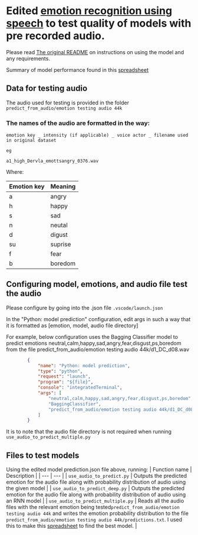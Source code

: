 # Edited [emotion recognition using speech](https://github.com/x4nth055/emotion-recognition-using-speech) to test quality of models with pre recorded audio.

Please read [The original README](https://github.com/NeneMatsuki/emotion-recognition-using-speech/blob/master/README_original.md) on instructions on using the model and any requirements. 

Summary of model performance found in this [spreadsheet](https://docs.google.com/spreadsheets/d/1eKX86JusWnL_1YBtDadtsKyx1cQiSuedk0V_xlTiHLw/edit?usp=sharing)

## Data for testing audio

The audio used for testing is provided in the folder `predict_from_audio/emotion testing audio 44k`

### The names of the audio are formatted in the way:

```
emotion key _ intensity (if applicable) _ voice actor _ filename used in original dataset 

eg

a1_high_Dervla_emottsangry_0376.wav
```

Where:

| Emotion key | Meaning | 
| ----------- | ------- | 
| a | angry | 
| h | happy |
| s | sad | 
| n | neutal | 
| d | digust | 
| su | suprise| 
| f | fear |  
| b | boredom| 



## Configuring model, emotions, and audio file test the audio

Please configure by going into the .json file `.vscode/launch.json`

In the "Python: model prediction" configuration, edit args in such a way that it is formatted as [emotion, model, audio file directory]

For example, below configuration uses the Bagging Classifier model to predict emotions neutral,calm,happy,sad,angry,fear,disgust,ps,boredom from the file predict_from_audio/emotion testing audio 44k/d1_DC_d08.wav


```.json
        {
            "name": "Python: model prediction",
            "type": "python",
            "request": "launch",
            "program": "${file}",
            "console": "integratedTerminal",
            "args": [
                "neutral,calm,happy,sad,angry,fear,disgust,ps,boredom",
                "BaggingClassifier",
                "predict_from_audio/emotion testing audio 44k/d1_DC_d08.wav"
            ]
        }

```

It is to note that the audio file directory is not required when running `use_audio_to_predict_multiple.py`

## Files to test models

Using the edited model prediction.json file above, running:
| Function name | Description |
| --- | --- |
| `use_audio_to_predict.py` | Outputs the predicted emotion for the audio file along with probability distribution of audio using the given model |
| `use_audio_to_predict_deep.py` | Outputs the predicted emotion for the audio file along with probability distribution of audio using an RNN model |
| `use_audio_to_predict_multiple.py` | Reads all the audio files with the relevant emotion being tested`predict_from_audio/emotion testing audio 44k` and writes the emotion probability distribution to the file `predict_from_audio/emotion testing audio 44k/predictions.txt`. I used this to make this [spreadsheet](https://docs.google.com/spreadsheets/d/1eKX86JusWnL_1YBtDadtsKyx1cQiSuedk0V_xlTiHLw/edit?usp=sharing) to find the best model. |

